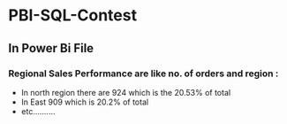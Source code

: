 # PBI-SQL-Contest

## In Power Bi File
### Regional Sales Performance are like no. of orders and region :
- In north region there are 924 which is the 20.53% of total
- In East 909 which is 20.2% of total
- etc..........
